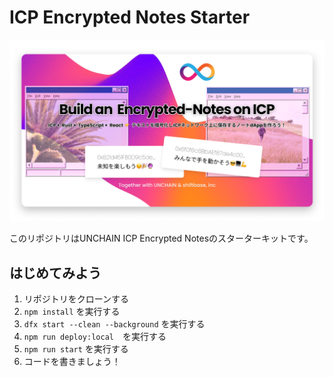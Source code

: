 # ICP Encrypted Notes Starter

![](/image/bannr.png)

このリポジトリはUNCHAIN ICP Encrypted Notesのスターターキットです。

## はじめてみよう

1. リポジトリをクローンする
2. `npm install` を実行する
3. `dfx start --clean --background` を実行する
4. `npm run deploy:local`　を実行する
5. `npm run start` を実行する
6. コードを書きましょう！
